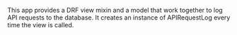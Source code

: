 This app provides a DRF view mixin and a model that work together to log API requests to the database. It creates an instance of APIRequestLog every time the view is called.
